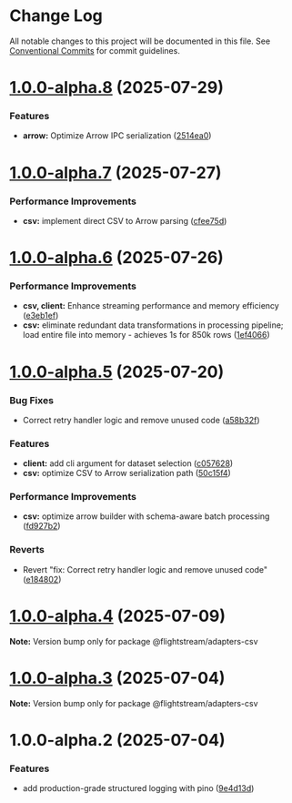 # Change Log

All notable changes to this project will be documented in this file.
See [Conventional Commits](https://conventionalcommits.org) for commit guidelines.

# [1.0.0-alpha.8](https://github.com/ggauravr/flightstream/compare/@flightstream/adapters-csv@1.0.0-alpha.7...@flightstream/adapters-csv@1.0.0-alpha.8) (2025-07-29)


### Features

* **arrow:** Optimize Arrow IPC serialization ([2514ea0](https://github.com/ggauravr/flightstream/commit/2514ea0596f285989c7acdf2f74bb8352dc0eb35))





# [1.0.0-alpha.7](https://github.com/ggauravr/flightstream/compare/@flightstream/adapters-csv@1.0.0-alpha.6...@flightstream/adapters-csv@1.0.0-alpha.7) (2025-07-27)


### Performance Improvements

* **csv:** implement direct CSV to Arrow parsing ([cfee75d](https://github.com/ggauravr/flightstream/commit/cfee75d910454a3016011e37501b7d879bd86998))





# [1.0.0-alpha.6](https://github.com/ggauravr/flightstream/compare/@flightstream/adapters-csv@1.0.0-alpha.5...@flightstream/adapters-csv@1.0.0-alpha.6) (2025-07-26)


### Performance Improvements

* **csv, client:** Enhance streaming performance and memory efficiency ([e3eb1ef](https://github.com/ggauravr/flightstream/commit/e3eb1ef5cc578822d53aaddf407ce1af21fd999a))
* **csv:** eliminate redundant data transformations in processing pipeline; load entire file into memory - achieves 1s for 850k rows ([1ef4066](https://github.com/ggauravr/flightstream/commit/1ef4066c6b35883263b5264e6269680bd989661f))





# [1.0.0-alpha.5](https://github.com/ggauravr/flightstream/compare/@flightstream/adapters-csv@1.0.0-alpha.4...@flightstream/adapters-csv@1.0.0-alpha.5) (2025-07-20)


### Bug Fixes

* Correct retry handler logic and remove unused code ([a58b32f](https://github.com/ggauravr/flightstream/commit/a58b32fdb7b8b70680edb2919a8bdca3f71015e1))


### Features

* **client:** add cli argument for dataset selection ([c057628](https://github.com/ggauravr/flightstream/commit/c0576286a80da846b4880db324a59d7f39690cc0))
* **csv:** optimize CSV to Arrow serialization path ([50c15f4](https://github.com/ggauravr/flightstream/commit/50c15f41f25603ca47d769a7f26bcb36c9a6547a))


### Performance Improvements

* **csv:** optimize arrow builder with schema-aware batch processing ([fd927b2](https://github.com/ggauravr/flightstream/commit/fd927b217b2b3d409b0a079ca9c5c577bbc6bb98))


### Reverts

* Revert "fix: Correct retry handler logic and remove unused code" ([e184802](https://github.com/ggauravr/flightstream/commit/e1848020cdd074d8dd9d66e12139ce1f4c01d68a))





# [1.0.0-alpha.4](https://github.com/ggauravr/flightstream/compare/@flightstream/adapters-csv@1.0.0-alpha.3...@flightstream/adapters-csv@1.0.0-alpha.4) (2025-07-09)

**Note:** Version bump only for package @flightstream/adapters-csv





# [1.0.0-alpha.3](https://github.com/ggauravr/flightstream/compare/@flightstream/adapters-csv@1.0.0-alpha.2...@flightstream/adapters-csv@1.0.0-alpha.3) (2025-07-04)

**Note:** Version bump only for package @flightstream/adapters-csv





# 1.0.0-alpha.2 (2025-07-04)


### Features

* add production-grade structured logging with pino ([9e4d13d](https://github.com/ggauravr/flightstream/commit/9e4d13dbf2c2c319b4fcaed4cb5aa251b4b7d7bb))
